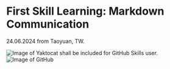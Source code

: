 # First Skill Learning: Markdown Communication
24.06.2024 from Taoyuan, TW.

![Image of Yaktocat shall be included for GitHub Skills user.](https://octodex.github.com/images/yaktocat.png)
![Image of GitHub](https://github.githubassets.com/favicons/favicon.svg)
